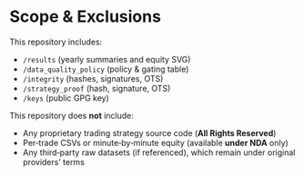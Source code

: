 # Scope & Exclusions

This repository includes:
- `/results` (yearly summaries and equity SVG)
- `/data_quality_policy` (policy & gating table)
- `/integrity` (hashes, signatures, OTS)
- `/strategy_proof` (hash, signature, OTS)
- `/keys` (public GPG key)

This repository does **not** include:
- Any proprietary trading strategy source code (**All Rights Reserved**)
- Per‑trade CSVs or minute‑by‑minute equity (available **under NDA** only)
- Any third‑party raw datasets (if referenced), which remain under original providers’ terms
